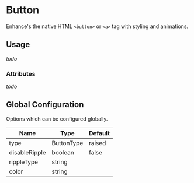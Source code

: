 # Button
Enhance's the native HTML `<button>` or `<a>` tag with styling and animations.

## Usage

*todo*

### Attributes
*todo*

## Global Configuration
Options which can be configured globally.

 Name           | Type        | Default           |
|---------------|-------------|-------------------|
| type          | ButtonType  | raised            |
| disableRipple | boolean     | false             |
| rippleType    | string      |                   |
| color         | string      |                   |